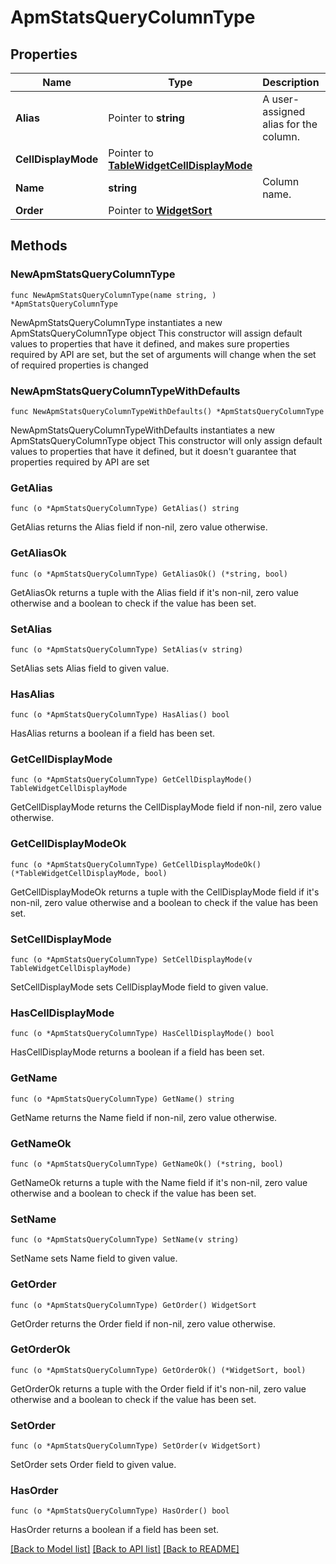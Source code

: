 # ApmStatsQueryColumnType

## Properties

Name | Type | Description | Notes
------------ | ------------- | ------------- | -------------
**Alias** | Pointer to **string** | A user-assigned alias for the column. | [optional] 
**CellDisplayMode** | Pointer to [**TableWidgetCellDisplayMode**](TableWidgetCellDisplayMode.md) |  | [optional] 
**Name** | **string** | Column name. | 
**Order** | Pointer to [**WidgetSort**](WidgetSort.md) |  | [optional] 

## Methods

### NewApmStatsQueryColumnType

`func NewApmStatsQueryColumnType(name string, ) *ApmStatsQueryColumnType`

NewApmStatsQueryColumnType instantiates a new ApmStatsQueryColumnType object
This constructor will assign default values to properties that have it defined,
and makes sure properties required by API are set, but the set of arguments
will change when the set of required properties is changed

### NewApmStatsQueryColumnTypeWithDefaults

`func NewApmStatsQueryColumnTypeWithDefaults() *ApmStatsQueryColumnType`

NewApmStatsQueryColumnTypeWithDefaults instantiates a new ApmStatsQueryColumnType object
This constructor will only assign default values to properties that have it defined,
but it doesn't guarantee that properties required by API are set

### GetAlias

`func (o *ApmStatsQueryColumnType) GetAlias() string`

GetAlias returns the Alias field if non-nil, zero value otherwise.

### GetAliasOk

`func (o *ApmStatsQueryColumnType) GetAliasOk() (*string, bool)`

GetAliasOk returns a tuple with the Alias field if it's non-nil, zero value otherwise
and a boolean to check if the value has been set.

### SetAlias

`func (o *ApmStatsQueryColumnType) SetAlias(v string)`

SetAlias sets Alias field to given value.

### HasAlias

`func (o *ApmStatsQueryColumnType) HasAlias() bool`

HasAlias returns a boolean if a field has been set.

### GetCellDisplayMode

`func (o *ApmStatsQueryColumnType) GetCellDisplayMode() TableWidgetCellDisplayMode`

GetCellDisplayMode returns the CellDisplayMode field if non-nil, zero value otherwise.

### GetCellDisplayModeOk

`func (o *ApmStatsQueryColumnType) GetCellDisplayModeOk() (*TableWidgetCellDisplayMode, bool)`

GetCellDisplayModeOk returns a tuple with the CellDisplayMode field if it's non-nil, zero value otherwise
and a boolean to check if the value has been set.

### SetCellDisplayMode

`func (o *ApmStatsQueryColumnType) SetCellDisplayMode(v TableWidgetCellDisplayMode)`

SetCellDisplayMode sets CellDisplayMode field to given value.

### HasCellDisplayMode

`func (o *ApmStatsQueryColumnType) HasCellDisplayMode() bool`

HasCellDisplayMode returns a boolean if a field has been set.

### GetName

`func (o *ApmStatsQueryColumnType) GetName() string`

GetName returns the Name field if non-nil, zero value otherwise.

### GetNameOk

`func (o *ApmStatsQueryColumnType) GetNameOk() (*string, bool)`

GetNameOk returns a tuple with the Name field if it's non-nil, zero value otherwise
and a boolean to check if the value has been set.

### SetName

`func (o *ApmStatsQueryColumnType) SetName(v string)`

SetName sets Name field to given value.


### GetOrder

`func (o *ApmStatsQueryColumnType) GetOrder() WidgetSort`

GetOrder returns the Order field if non-nil, zero value otherwise.

### GetOrderOk

`func (o *ApmStatsQueryColumnType) GetOrderOk() (*WidgetSort, bool)`

GetOrderOk returns a tuple with the Order field if it's non-nil, zero value otherwise
and a boolean to check if the value has been set.

### SetOrder

`func (o *ApmStatsQueryColumnType) SetOrder(v WidgetSort)`

SetOrder sets Order field to given value.

### HasOrder

`func (o *ApmStatsQueryColumnType) HasOrder() bool`

HasOrder returns a boolean if a field has been set.


[[Back to Model list]](../README.md#documentation-for-models) [[Back to API list]](../README.md#documentation-for-api-endpoints) [[Back to README]](../README.md)


